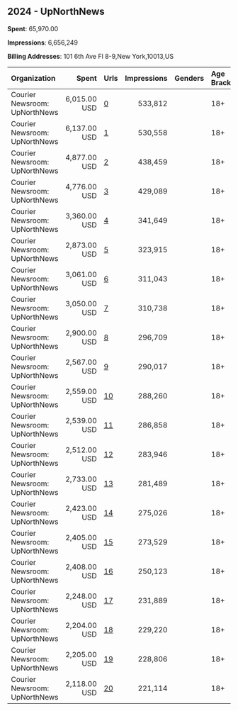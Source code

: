 ## 2024 - UpNorthNews 
**Spent**: 65,970.00

**Impressions**: 6,656,249

**Billing Addresses**: 101 6th Ave Fl 8-9,New York,10013,US

|Organization|Spent|Urls|Impressions|Genders|Age Brackets|Country Codes|
|:---|---:|:---|---:|:---|:---|:---|
|Courier Newsroom: UpNorthNews|6,015.00 USD|[0](https://www.snap.com/political-ads/asset/e9598638b524bbae73986688462b393758915c77f4947a868fa51873157366b2?mediaType=mp4)|533,812||18+|united states|
|Courier Newsroom: UpNorthNews|6,137.00 USD|[1](https://www.snap.com/political-ads/asset/a2ec37ebdd9ba406a2b81c8e83b7cad2e88230e2025dc0e7621796e21008292f?mediaType=mp4)|530,558||18+|united states|
|Courier Newsroom: UpNorthNews|4,877.00 USD|[2](https://www.snap.com/political-ads/asset/c456dd05786e12e2ad6b6d8173144c44d2ee00eb285404af34eeef0291effb53?mediaType=mp4)|438,459||18+|united states|
|Courier Newsroom: UpNorthNews|4,776.00 USD|[3](https://www.snap.com/political-ads/asset/5f20bc42513af7ee80ec268f8a4add6827f94f01cdc4eafd7c81065cc0d1340d?mediaType=mp4)|429,089||18+|united states|
|Courier Newsroom: UpNorthNews|3,360.00 USD|[4](https://www.snap.com/political-ads/asset/07cd68ac624c55e61f45f578dae9973bce4882d0009fba7c7efd2863648d51f5?mediaType=mp4)|341,649||18+|united states|
|Courier Newsroom: UpNorthNews|2,873.00 USD|[5](https://www.snap.com/political-ads/asset/0b0eb39aa97a49181f4f62931ed1e51d27b38000bd6e18938cb0ce5c7a4a5126?mediaType=mp4)|323,915||18+|united states|
|Courier Newsroom: UpNorthNews|3,061.00 USD|[6](https://www.snap.com/political-ads/asset/b92962f6f447f21945d0ee4deda5920ef518810a9f37f619e0bf322eb6bf4586?mediaType=mp4)|311,043||18+|united states|
|Courier Newsroom: UpNorthNews|3,050.00 USD|[7](https://www.snap.com/political-ads/asset/77b9afbb91af9367ef45e8eae1d37cf57cb561e406cafd60e0efb10ee25abb94?mediaType=mp4)|310,738||18+|united states|
|Courier Newsroom: UpNorthNews|2,900.00 USD|[8](https://www.snap.com/political-ads/asset/f5461fd2b4dba2bf733d1ee1a0cc9f2143f326e00f3346247123288237cc4bf8?mediaType=mp4)|296,709||18+|united states|
|Courier Newsroom: UpNorthNews|2,567.00 USD|[9](https://www.snap.com/political-ads/asset/4bd8219b9cc531838824d2545454f0c936058d3bc5984d7aa2f1cce01f000490?mediaType=mp4)|290,017||18+|united states|
|Courier Newsroom: UpNorthNews|2,559.00 USD|[10](https://www.snap.com/political-ads/asset/5a806648d99835e8021db022365ec5350b3fcc1eba494807a15224f3635101b0?mediaType=mp4)|288,260||18+|united states|
|Courier Newsroom: UpNorthNews|2,539.00 USD|[11](https://www.snap.com/political-ads/asset/a282930b8f425c14753e770cb906f1f2ef2c1f5154a7f61959dd82ef3fb15c88?mediaType=mp4)|286,858||18+|united states|
|Courier Newsroom: UpNorthNews|2,512.00 USD|[12](https://www.snap.com/political-ads/asset/dcc9fe1ec8a60bd6de019384ecb25ee7a9795a663f09293c4ffbcef9790f48eb?mediaType=mp4)|283,946||18+|united states|
|Courier Newsroom: UpNorthNews|2,733.00 USD|[13](https://www.snap.com/political-ads/asset/d0e5e92b7df43bf0451bd9dce3e41c0304f09968a44f90a27f78e6cc162a5c13?mediaType=mp4)|281,489||18+|united states|
|Courier Newsroom: UpNorthNews|2,423.00 USD|[14](https://www.snap.com/political-ads/asset/ee5766fd8eba680cf719078c5570f0afa47123f8d9a340f9c90b1bd91ef1ac33?mediaType=mp4)|275,026||18+|united states|
|Courier Newsroom: UpNorthNews|2,405.00 USD|[15](https://www.snap.com/political-ads/asset/9a47d3053a0aaa66a93f140fb37c3b78e4692edf1fd16f6f02ef3c63dea640e4?mediaType=mp4)|273,529||18+|united states|
|Courier Newsroom: UpNorthNews|2,408.00 USD|[16](https://www.snap.com/political-ads/asset/1dff74fad79565ac3efcbee1b392d8441cb573b92bf8ea95e668135438b02d63?mediaType=mp4)|250,123||18+|united states|
|Courier Newsroom: UpNorthNews|2,248.00 USD|[17](https://www.snap.com/political-ads/asset/898bb17e5dc3f12126e7cb9008c3e5134cfb9a63b46a6efdcf1a46d39d360ad0?mediaType=mp4)|231,889||18+|united states|
|Courier Newsroom: UpNorthNews|2,204.00 USD|[18](https://www.snap.com/political-ads/asset/5c17079744580e5b88223aaf183f07f4361601835354797ae23422c1a7928a98?mediaType=mp4)|229,220||18+|united states|
|Courier Newsroom: UpNorthNews|2,205.00 USD|[19](https://www.snap.com/political-ads/asset/a2dd327dfc3f6d04327762fd27f72d3661b9309c047629cbe6da81519fa0d314?mediaType=mp4)|228,806||18+|united states|
|Courier Newsroom: UpNorthNews|2,118.00 USD|[20](https://www.snap.com/political-ads/asset/9032837e241980c7ba5b8fea7b27ed283bcba8fc53fbdea38949f386347ce67f?mediaType=mp4)|221,114||18+|united states|
